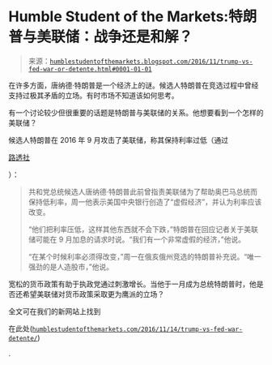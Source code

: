 <!--yml

分类：未分类

日期：2024-05-18 02:59:49

-->

# Humble Student of the Markets:特朗普与美联储：战争还是和解？

> 来源：[`humblestudentofthemarkets.blogspot.com/2016/11/trump-vs-fed-war-or-detente.html#0001-01-01`](https://humblestudentofthemarkets.blogspot.com/2016/11/trump-vs-fed-war-or-detente.html#0001-01-01)

在许多方面，唐纳德·特朗普是一个经济上的谜。候选人特朗普在竞选过程中曾经支持过极其矛盾的立场。有时市场不知道该如何思考。

有一个讨论较少但很重要的话题是特朗普与美联储的关系。他想要看到一个怎样的美联储？

候选人特朗普在 2016 年 9 月攻击了美联储，称其保持利率过低（通过

[路透社](http://www.reuters.com/article/us-usa-election-trump-idUSKCN11B24E)

）：

> 共和党总统候选人唐纳德·特朗普此前曾指责美联储为了帮助奥巴马总统而保持低利率，周一他表示美国中央银行创造了“虚假经济”，并认为利率应该改变。
> 
> “他们把利率压低，这样其他东西就不会下跌，”特朗普在回应记者关于美联储可能在 9 月加息的请求时说。“我们有一个非常虚假的经济，”他说。
> 
> “在某个时候利率必须得改变，”周一在俄亥俄州竞选的特朗普补充说。“唯一强劲的是人造股市，”他说。

宽松的货币政策有助于执政党通过刺激增长。当他于一月成为总统特朗普时，他是否还希望美联储对货币政策采取更为鹰派的立场？

全文可在我们的新网站上找到

在此处([`humblestudentofthemarkets.com/2016/11/14/trump-vs-fed-war-detente/`](https://humblestudentofthemarkets.com/2016/11/14/trump-vs-fed-war-detente/))

.
